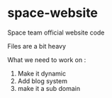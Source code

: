# space-website
Space team official website code 

Files are a bit heavy 

What we need to work on : 
  1. Make it dynamic
  2. Add blog system 
  3. make it a sub domain 

